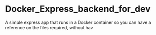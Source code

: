 # Docker_Express_backend_for_dev
 A simple express app that runs in a Docker container  so you can have a reference  on the files required, without hav

